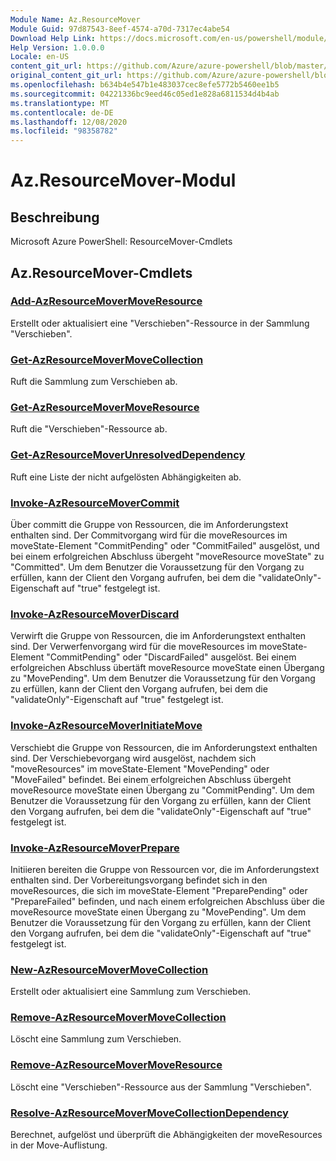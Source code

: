 ```yaml
---
Module Name: Az.ResourceMover
Module Guid: 97d87543-8eef-4574-a70d-7317ec4abe54
Download Help Link: https://docs.microsoft.com/en-us/powershell/module/az.resourcemover
Help Version: 1.0.0.0
Locale: en-US
content_git_url: https://github.com/Azure/azure-powershell/blob/master/src/ResourceMover/help/Az.ResourceMover.md
original_content_git_url: https://github.com/Azure/azure-powershell/blob/master/src/ResourceMover/help/Az.ResourceMover.md
ms.openlocfilehash: b634b4e547b1e483037cec8efe5772b5460ee1b5
ms.sourcegitcommit: 04221336bc9eed46c05ed1e828a6811534d4b4ab
ms.translationtype: MT
ms.contentlocale: de-DE
ms.lasthandoff: 12/08/2020
ms.locfileid: "98358782"
---
```

# Az.ResourceMover-Modul
## Beschreibung
Microsoft Azure PowerShell: ResourceMover-Cmdlets

## Az.ResourceMover-Cmdlets
### [Add-AzResourceMoverMoveResource](Add-AzResourceMoverMoveResource.md)
Erstellt oder aktualisiert eine "Verschieben"-Ressource in der Sammlung "Verschieben".

### [Get-AzResourceMoverMoveCollection](Get-AzResourceMoverMoveCollection.md)
Ruft die Sammlung zum Verschieben ab.

### [Get-AzResourceMoverMoveResource](Get-AzResourceMoverMoveResource.md)
Ruft die "Verschieben"-Ressource ab.

### [Get-AzResourceMoverUnresolvedDependency](Get-AzResourceMoverUnresolvedDependency.md)
Ruft eine Liste der nicht aufgelösten Abhängigkeiten ab.

### [Invoke-AzResourceMoverCommit](Invoke-AzResourceMoverCommit.md)
Über committ die Gruppe von Ressourcen, die im Anforderungstext enthalten sind.
Der Commitvorgang wird für die moveResources im moveState-Element "CommitPending" oder "CommitFailed" ausgelöst, und bei einem erfolgreichen Abschluss übergeht "moveResource moveState" zu "Committed".
Um dem Benutzer die Voraussetzung für den Vorgang zu erfüllen, kann der Client den Vorgang aufrufen, bei dem die "validateOnly"-Eigenschaft auf "true" festgelegt ist.

### [Invoke-AzResourceMoverDiscard](Invoke-AzResourceMoverDiscard.md)
Verwirft die Gruppe von Ressourcen, die im Anforderungstext enthalten sind.
Der Verwerfenvorgang wird für die moveResources im moveState-Element "CommitPending" oder "DiscardFailed" ausgelöst. Bei einem erfolgreichen Abschluss übertäft moveResource moveState einen Übergang zu "MovePending".
Um dem Benutzer die Voraussetzung für den Vorgang zu erfüllen, kann der Client den Vorgang aufrufen, bei dem die "validateOnly"-Eigenschaft auf "true" festgelegt ist.

### [Invoke-AzResourceMoverInitiateMove](Invoke-AzResourceMoverInitiateMove.md)
Verschiebt die Gruppe von Ressourcen, die im Anforderungstext enthalten sind.
Der Verschiebevorgang wird ausgelöst, nachdem sich "moveResources" im moveState-Element "MovePending" oder "MoveFailed" befindet. Bei einem erfolgreichen Abschluss übergeht moveResource moveState einen Übergang zu "CommitPending".
Um dem Benutzer die Voraussetzung für den Vorgang zu erfüllen, kann der Client den Vorgang aufrufen, bei dem die "validateOnly"-Eigenschaft auf "true" festgelegt ist.

### [Invoke-AzResourceMoverPrepare](Invoke-AzResourceMoverPrepare.md)
Initiieren bereiten die Gruppe von Ressourcen vor, die im Anforderungstext enthalten sind.
Der Vorbereitungsvorgang befindet sich in den moveResources, die sich im moveState-Element "PreparePending" oder "PrepareFailed" befinden, und nach einem erfolgreichen Abschluss über die moveResource moveState einen Übergang zu "MovePending".
Um dem Benutzer die Voraussetzung für den Vorgang zu erfüllen, kann der Client den Vorgang aufrufen, bei dem die "validateOnly"-Eigenschaft auf "true" festgelegt ist.

### [New-AzResourceMoverMoveCollection](New-AzResourceMoverMoveCollection.md)
Erstellt oder aktualisiert eine Sammlung zum Verschieben.

### [Remove-AzResourceMoverMoveCollection](Remove-AzResourceMoverMoveCollection.md)
Löscht eine Sammlung zum Verschieben.

### [Remove-AzResourceMoverMoveResource](Remove-AzResourceMoverMoveResource.md)
Löscht eine "Verschieben"-Ressource aus der Sammlung "Verschieben".

### [Resolve-AzResourceMoverMoveCollectionDependency](Resolve-AzResourceMoverMoveCollectionDependency.md)
Berechnet, aufgelöst und überprüft die Abhängigkeiten der moveResources in der Move-Auflistung.

